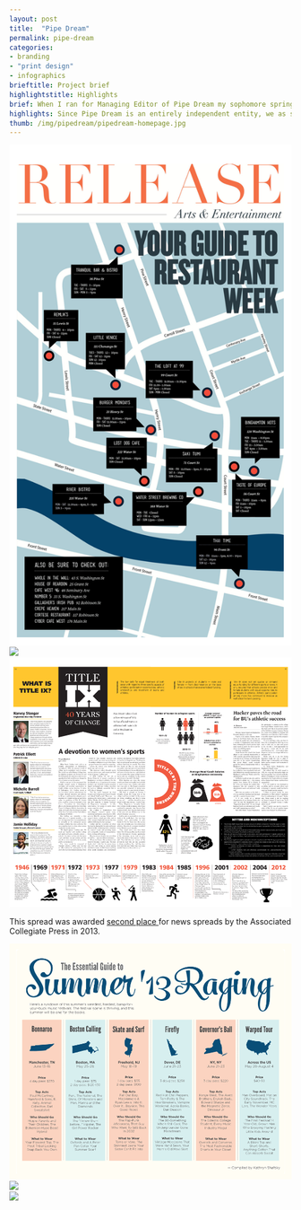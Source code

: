 ```yaml
---
layout: post
title:  "Pipe Dream"
permalink: pipe-dream
categories:
- branding
- "print design"
- infographics
brieftitle: Project brief
highlightstitle: Highlights
brief: When I ran for Managing Editor of Pipe Dream my sophomore spring, I pledged to bring our scrappy self-funded student newspaper into the 21st century (of print design). After the election, I switched the paper from tabloid to broadsheet format to accommodate more creative layouts and completely overhauled our styles.
highlights: Since Pipe Dream is an entirely independent entity, we as students embraced the responsibility of keeping it running year after year. Twice a week, the team banded together to sell ads, write articles and design content to produce a product for the entire student body. Seeing your work printed 3,500 times around campus was an extra plus.
thumb: /img/pipedream/pipedream-homepage.jpg
---
```


<div class="margin-bottom">
  <div class="border">
    <img src="/img/pipedream/restaurantweek.png">
  </div>
</div>

<div class="margin-bottom">
  <div class="border">
    <img class="margin-image" src="/img/pipedream/sportscover.png">
    <img src="/img/pipedream/sportsspread.png">
  </div>
  <p class="caption">This spread was awarded <a href="http://studentpress.org/acp/winners/design13.html">second place </a> for news spreads by the Associated Collegiate Press in 2013.</p>
</div>

<div class="margin-bottom">
  <div class="border">
    <img src="/img/pipedream/summer.png">
  </div>
</div>

<div class="margin-bottom">
  <div class="border">
    <img src="/img/pipedream/greeklife.png">
  </div>
</div>

<div class="flush--bottom">
  <div class="border-flush">
    <img src="/img/pipedream/opinion.png">
  </div>
</div>
